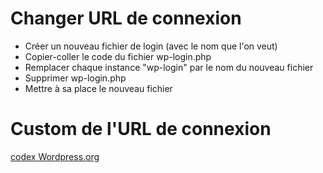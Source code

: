 # Changer URL de connexion

* Créer un nouveau fichier de login (avec le nom que l'on veut)
* Copier-coller le code du fichier wp-login.php
* Remplacer chaque instance "wp-login" par le nom du nouveau fichier
* Supprimer wp-login.php
* Mettre à sa place le nouveau fichier

# Custom de l'URL de connexion
[codex Wordpress.org](https://codex.wordpress.org/Customizing_the_Login_Form)


